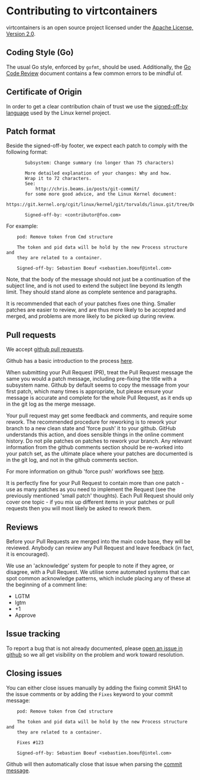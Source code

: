 # Contributing to virtcontainers

virtcontainers is an open source project licensed under the [Apache License, Version 2.0](https://www.apache.org/licenses/LICENSE-2.0).

## Coding Style (Go)

The usual Go style, enforced by `gofmt`, should be used. Additionally, the [Go
Code Review](https://github.com/golang/go/wiki/CodeReviewComments) document
contains a few common errors to be mindful of.


## Certificate of Origin

In order to get a clear contribution chain of trust we use the [signed-off-by language](https://01.org/community/signed-process)
used by the Linux kernel project.

## Patch format

Beside the signed-off-by footer, we expect each patch to comply with the following format:

```
       Subsystem: Change summary (no longer than 75 characters)

       More detailed explanation of your changes: Why and how.
       Wrap it to 72 characters.
       See:
           http://chris.beams.io/posts/git-commit/
       for some more good advice, and the Linux Kernel document:
           https://git.kernel.org/cgit/linux/kernel/git/torvalds/linux.git/tree/Documentation/SubmittingPatches

       Signed-off-by: <contributor@foo.com>
```

For example:

```
    pod: Remove token from Cmd structure
    
    The token and pid data will be hold by the new Process structure and
    they are related to a container.
    
    Signed-off-by: Sebastien Boeuf <sebastien.boeuf@intel.com>
```

Note, that the body of the message should not just be a continuation of the subject line, and is not used to extend the subject line beyond its length limit. They should stand alone as complete sentence and paragraphs.

It is recommended that each of your patches fixes one thing. Smaller patches are easier to review, and are thus more likely to be accepted and merged, and problems are more likely to be picked up during review.

## Pull requests

We accept [github pull requests](https://github.com/containers/virtcontainers/pulls).

Github has a basic introduction to the process [here](https://help.github.com/articles/using-pull-requests/).

When submitting your Pull Request (PR), treat the Pull Request message the same you would a patch message, including pre-fixing the title with a subsystem name. Github by default seems to copy the message from your first patch, which many times is appropriate, but please ensure your message is accurate and complete for the whole Pull Request, as it ends up in the git log as the merge message.

Your pull request may get some feedback and comments, and require some rework. The recommended procedure for reworking is to rework your branch to a new clean state and 'force push' it to your github. GitHub understands this action, and does sensible things in the online comment history. Do not pile patches on patches to rework your branch. Any relevant information from the github comments section should be re-worked into your patch set, as the ultimate place where your patches are documented is in the git log, and not in the github comments section.

For more information on github 'force push' workflows see [here](http://blog.adamspiers.org/2015/03/24/why-and-how-to-correctly-amend-github-pull-requests/).

It is perfectly fine for your Pull Request to contain more than one patch - use as many patches as you need to implement the Request (see the previously mentioned 'small patch' thoughts). Each Pull Request should only cover one topic - if you mix up different items in your patches or pull requests then you will most likely be asked to rework them.

## Reviews

Before your Pull Requests are merged into the main code base, they will be reviewed. Anybody can review any Pull Request and leave feedback (in fact, it is encouraged).

We use an 'acknowledge' system for people to note if they agree, or disagree, with a Pull Request. We utilise some automated systems that can spot common acknowledge patterns, which include placing any of these at the beginning of a comment line:

 - LGTM
 - lgtm
 - +1
 - Approve

## Issue tracking

To report a bug that is not already documented, please [open an
issue in github](https://github.com/containers/virtcontainers/issues/new) so we all get
visibility on the problem and work toward resolution.

## Closing issues

You can either close issues manually by adding the fixing commit SHA1 to the issue
comments or by adding the `Fixes` keyword to your commit message:

```
    pod: Remove token from Cmd structure
    
    The token and pid data will be hold by the new Process structure and
    they are related to a container.

    Fixes #123
    
    Signed-off-by: Sebastien Boeuf <sebastien.boeuf@intel.com>
```

Github will then automatically close that issue when parsing the
[commit message](https://help.github.com/articles/closing-issues-via-commit-messages/).
